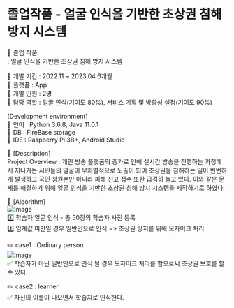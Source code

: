 # 졸업작품 - 얼굴 인식을 기반한 초상권 침해 방지 시스템 <br/>

:book: 졸업 작품 <br/>
: 얼굴 인식을 기반한 초상권 침해 방지 시스템 <br/>

:round_pushpin: 개발 기간 : 2022.11 ~ 2023.04 6개월 <br/> 
:round_pushpin: 플랫폼 : App <br/>
:round_pushpin: 개발 인원 : 2명 <br/>
:round_pushpin: 담당 역할 : 얼굴 인식(기여도 80%), 서비스 기획 및 방향성 설정(기여도 90%) <br/>

[Development environment] <br/>
:round_pushpin: 언어 : Python 3.6.8, Java 11.0.1 <br/>
:round_pushpin: DB : FireBase storage <br/>
:round_pushpin: IDE : Raspberry Pi 3B+, Android Studio <br/>

:round_pushpin: [Description] <br/>
Project Overview : 개인 방송 플랫폼의 증가로 인해 실시간 방송을 진행하는 과정에서 지나가는 시민들의 얼굴이 무차별적으로 노출이 되어 초상권을 침해하는 일이 빈번하게 발생하고 국민 청원뿐만 아니라 피해 신고 접수 또한 급격히 늘고 있다. 이와 같은 문제를 해결하기 위해 얼굴 인식을 기반한 초상권 침해 방지 시스템을 제작하기로 하였다. <br/>

:round_pushpin: [Algorithm] <br/>
![image](https://user-images.githubusercontent.com/102573192/210356161-e78fed26-8a45-40cb-9fe3-fac1acb6b48f.png) <br/> 
1️⃣ 학습자 얼굴 인식 - 총 50장의 학습자 사진 등록 <br/>
2️⃣ 임계값 미만일 경우 일반인으로 인식 => 초상권 방지를 위해 모자이크 처리 <br/>

✏️ case1 : Ordinary person <br/>
![image](https://user-images.githubusercontent.com/102573192/210356297-37bff7e5-de71-4aa0-966e-c9e7660e455c.png) <br/>
✅ 학습자가 아닌 일반인으로 인식 될 경우 모자이크 처리를 함으로써 초상권 보호를 할 수 있다. <br/>

✏️ case2 : learner <br/>
✅ 자신의 이름이 나오면서 학습자로 인식한다. <br/>
